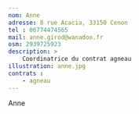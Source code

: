 ```yaml
---
nom: Anne
adresse: 8 rue Acacia, 33150 Cenon
tel : 06774474565
mail: anne.girod@wanadoo.fr
osm: 2939725923
description: >
    Coordinatrice du contrat agneau
illustration: anne.jpg
contrats : 
    - agneau
---
```


Anne